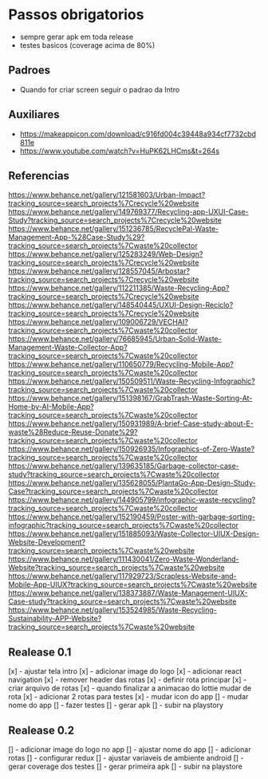 # Passos obrigatorios

- sempre gerar apk em toda release
- testes basicos (coverage acima de 80%)

## Padroes

- Quando for criar screen seguir o padrao da Intro

## Auxiliares

- https://makeappicon.com/download/c916fd004c39448a934cf7732cbd811e
- https://www.youtube.com/watch?v=HuPK62LHCms&t=264s

## Referencias

https://www.behance.net/gallery/121581603/Urban-Impact?tracking_source=search_projects%7Crecycle%20website
https://www.behance.net/gallery/149769377/Recycling-app-UXUI-Case-Study?tracking_source=search_projects%7Crecycle%20website
https://www.behance.net/gallery/151236785/RecyclePal-Waste-Management-App-%28Case-Study%29?tracking_source=search_projects%7Cwaste%20collector
https://www.behance.net/gallery/125283249/Web-Design?tracking_source=search_projects%7Crecycle%20website
https://www.behance.net/gallery/128557045/Arbostar?tracking_source=search_projects%7Crecycle%20website
https://www.behance.net/gallery/112211385/Waste-Recycling-App?tracking_source=search_projects%7Crecycle%20website
https://www.behance.net/gallery/148540445/UXUI-Design-Reciclo?tracking_source=search_projects%7Crecycle%20website
https://www.behance.net/gallery/109006729/VECHAI?tracking_source=search_projects%7Cwaste%20collector
https://www.behance.net/gallery/76685945/Urban-Solid-Waste-Management-Waste-Collector-App?tracking_source=search_projects%7Cwaste%20collector
https://www.behance.net/gallery/110650779/Recycling-Mobile-App?tracking_source=search_projects%7Cwaste%20collector
https://www.behance.net/gallery/150509511/Waste-Recycling-Infographic?tracking_source=search_projects%7Cwaste%20collector
https://www.behance.net/gallery/151398167/GrabTrash-Waste-Sorting-At-Home-by-AI-Mobile-App?tracking_source=search_projects%7Cwaste%20collector
https://www.behance.net/gallery/150931989/A-brief-Case-study-about-E-waste%28Reduce-Reuse-Donate%29?tracking_source=search_projects%7Cwaste%20collector
https://www.behance.net/gallery/150926935/Infographics-of-Zero-Waste?tracking_source=search_projects%7Cwaste%20collector
https://www.behance.net/gallery/139635185/Garbage-collector-case-study?tracking_source=search_projects%7Cwaste%20collector
https://www.behance.net/gallery/135628055/PlantaGo-App-Design-Study-Case?tracking_source=search_projects%7Cwaste%20collector
https://www.behance.net/gallery/144905799/infographic-waste-recycling?tracking_source=search_projects%7Cwaste%20collector
https://www.behance.net/gallery/152190459/Poster-with-garbage-sorting-infographic?tracking_source=search_projects%7Cwaste%20collector
https://www.behance.net/gallery/151885093/Waste-Collector-UIUX-Design-Website-Development?tracking_source=search_projects%7Cwaste%20website
https://www.behance.net/gallery/111430041/Zero-Waste-Wonderland-Website?tracking_source=search_projects%7Cwaste%20website
https://www.behance.net/gallery/117929723/Scrapless-Website-and-Mobile-App-UIUX?tracking_source=search_projects%7Cwaste%20website
https://www.behance.net/gallery/138373887/Waste-Management-UIUX-Case-study?tracking_source=search_projects%7Cwaste%20website
https://www.behance.net/gallery/153524985/Waste-Recycling-Sustainability-APP-Website?tracking_source=search_projects%7Cwaste%20website

## Realease 0.1

[x] - ajustar tela intro
[x] - adicionar image do logo
[x] - adicionar react navigation
[x] - remover header das rotas
[x] - definir rota principar
[x] - criar arquivo de rotas
[x] - quando finalizar a animacao do lottie mudar de rota
[x] - adicionar 2 rotas para testes
[x] - mudar icon do app
[] - mudar nome do app
[] - fazer testes
[] - gerar apk
[] - subir na playstory

## Realease 0.2

[] - adicionar image do logo no app
[] - ajustar nome do app
[] - adicionar rotas
[] - configurar redux
[] - ajustar variaveis de ambiente android
[] - gerar coverage dos testes
[] - gerar primeira apk
[] - subir na playstore
